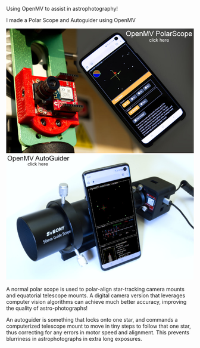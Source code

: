 Using OpenMV to assist in astrophotography!

I made a Polar Scope and Autoguider using OpenMV

[![](doc/img/openmvpolarscope_intro.png)](doc/Polar-Scope.md)
[![](doc/img/autoguider_intro.jpg)](doc/Auto-Guider.md)

A normal polar scope is used to polar-align star-tracking camera mounts and equatorial telescope mounts. A digital camera version that leverages computer vision algorithms can achieve much better accuracy, improving the quality of astro-photographs!

An autoguider is something that locks onto one star, and commands a computerized telescope mount to move in tiny steps to follow that one star, thus correcting for any errors in motor speed and alignment. This prevents blurriness in astrophotographs in extra long exposures.
